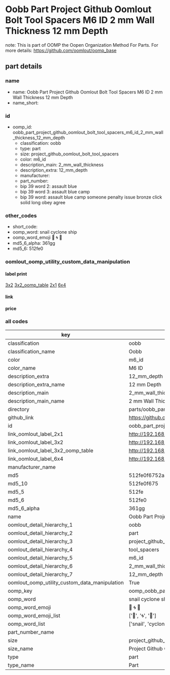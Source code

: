 # Oobb Part Project Github Oomlout Bolt Tool Spacers M6 ID 2 mm Wall Thickness 12 mm Depth  

note: This is part of OOMP the Oopen Organization Method For Parts. For more details: https://github.com/oomlout/oomp_base

##  part details
  







### name
* name: Oobb Part Project Github Oomlout Bolt Tool Spacers M6 ID 2 mm Wall Thickness 12 mm Depth
* name_short: 
### id
* oomp_id: oobb_part_project_github_oomlout_bolt_tool_spacers_m6_id_2_mm_wall_thickness_12_mm_depth
  * classification: oobb
  * type: part
  * size: project_github_oomlout_bolt_tool_spacers
  * color: m6_id
  * description_main: 2_mm_wall_thickness
  * description_extra: 12_mm_depth
  * manufacturer: 
  * part_number: 
  * bip 39 word 2: assault blue
  * bip 39 word 3: assault blue camp
  * bip 39 word: assault blue camp someone penalty issue bronze click solid long obey agree

### other_codes
* short_code: 
* oomp_word: snail cyclone ship
* oomp_word_emoji :snail: :cyclone: :ship:
* md5_6_alpha: 361gg
* md5_6: 512fe0






### oomlout_oomp_utility_custom_data_manipulation
#### label print
[3x2](http://192.168.1.245:1112/?label=oomp%20361gg)
[3x2_oomp_table](http://192.168.1.108:1112/?label=oomp%20361gg)
[2x1](http://192.168.1.242:1112/?label=oomp%20361gg)
[6x4](http://192.168.1.55:1112/?label=oomp%20361gg)    

#### link

                              

#### price







### all codes 
| key | value |  
| --- | --- |  
| classification | oobb |  
| classification_name | Oobb |  
| color | m6_id |  
| color_name | M6 ID |  
| description_extra | 12_mm_depth |  
| description_extra_name | 12 mm Depth |  
| description_main | 2_mm_wall_thickness |  
| description_main_name | 2 mm Wall Thickness |  
| directory | parts/oobb_part_project_github_oomlout_bolt_tool_spacers_m6_id_2_mm_wall_thickness_12_mm_depth |  
| github_link | https://github.com/oomlout/oomlout_oomp_part_src/tree/main/parts/oobb_part_project_github_oomlout_bolt_tool_spacers_m6_id_2_mm_wall_thickness_12_mm_depth |  
| id | oobb_part_project_github_oomlout_bolt_tool_spacers_m6_id_2_mm_wall_thickness_12_mm_depth |  
| link_oomlout_label_2x1 | http://192.168.1.242:1112/?label=oomp%20361gg |  
| link_oomlout_label_3x2 | http://192.168.1.245:1112/?label=oomp%20361gg |  
| link_oomlout_label_3x2_oomp_table | http://192.168.1.108:1112/?label=oomp%20361gg |  
| link_oomlout_label_6x4 | http://192.168.1.55:1112/?label=oomp%20361gg |  
| manufacturer_name |  |  
| md5 | 512fe0f6752aa395dad14cf04186106c |  
| md5_10 | 512fe0f675 |  
| md5_5 | 512fe |  
| md5_6 | 512fe0 |  
| md5_6_alpha | 361gg |  
| name | Oobb Part Project Github Oomlout Bolt Tool Spacers M6 ID 2 mm Wall Thickness 12 mm Depth |  
| oomlout_detail_hierarchy_1 | oobb |  
| oomlout_detail_hierarchy_2 | part |  
| oomlout_detail_hierarchy_3 | project_github_bolt |  
| oomlout_detail_hierarchy_4 | tool_spacers |  
| oomlout_detail_hierarchy_5 | m6_id |  
| oomlout_detail_hierarchy_6 | 2_mm_wall_thickness |  
| oomlout_detail_hierarchy_7 | 12_mm_depth |  
| oomlout_oomp_utility_custom_data_manipulation | True |  
| oomp_key | oomp_oobb_part_project_github_oomlout_bolt_tool_spacers_m6_id_2_mm_wall_thickness_12_mm_depth |  
| oomp_word | snail cyclone ship |  
| oomp_word_emoji | :snail: :cyclone: :ship: |  
| oomp_word_emoji_list | [':snail:', ':cyclone:', ':ship:'] |  
| oomp_word_list | ['snail', 'cyclone', 'ship'] |  
| part_number_name |  |  
| size | project_github_oomlout_bolt_tool_spacers |  
| size_name | Project Github Oomlout Bolt Tool Spacers |  
| type | part |  
| type_name | Part |  
